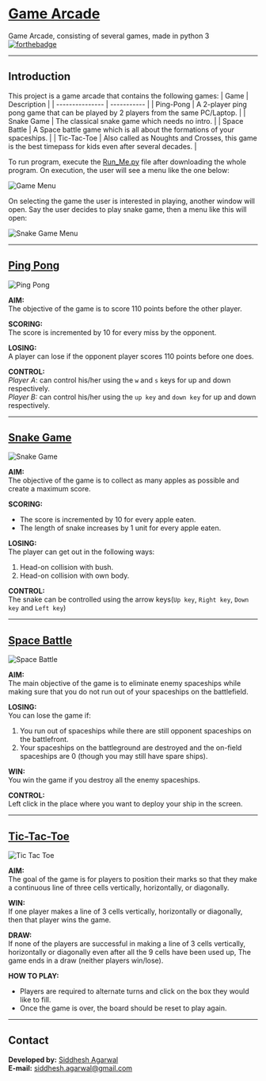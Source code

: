 # [Game Arcade](https://github.com/Siddhesh-Agarwal/Game_Arcade)
Game Arcade, consisting of several games, made in python 3 <br>
[![forthebadge](https://forthebadge.com/images/badges/made-with-python.svg)](https://forthebadge.com)
_______________________________________________________________________________________________
## Introduction

This project is a game arcade that contains the following games:
| Game             | Description |
| ---------------  | ----------- |
| Ping-Pong | A 2-player ping pong game that can be played by 2 players from the same PC/Laptop. |
| Snake Game | The classical snake game which needs no intro. |
| Space Battle | A Space battle game which is all about the formations of your spaceships. |
| Tic-Tac-Toe | Also called as Noughts and Crosses, this game is the best timepass for kids even after several decades. |

To run program, execute the [Run_Me.py](https://github.com/Siddhesh-Agarwal/Game_Arcade/blob/main/Run_Me.py) file after downloading the whole program.
On execution, the user will see a menu like the one below: <br>

![Game Menu](Pictures/menu.jpg) <br>

On selecting the game the user is interested in playing, another window will open. Say the user decides to play snake game, then a menu like this will open: <br>

![Snake Game Menu](Pictures/sub_menu.jpg) <br>
_______________________________________________________________________________________________
## [Ping Pong](https://github.com/Siddhesh-Agarwal/Game_Arcade/blob/main/Games/Ping_Pong.py)

![Ping Pong](Pictures/Ping_pong.jpg)

**AIM:** <br>
The objective of the game is to score 110 points before the other player.

**SCORING:**<br>
The score is incremented by 10 for every miss by the opponent.

**LOSING:**<br>
A player can lose if the opponent player scores 110 points before one does.

**CONTROL:**<br>
*Player A*: can control his/her using the `w` and `s` keys for up and down respectively. <br>
*Player B:* can control his/her using the `up key` and `down key` for up and down respectively.
_______________________________________________________________________________________________
## [Snake Game](https://github.com/Siddhesh-Agarwal/Game_Arcade/blob/main/Games/Snake_Game.py)

![Snake Game](Pictures/snake_game.jpg)

**AIM:**<br>
The objective of the game is to collect as many apples as possible and create a maximum score.

**SCORING:**<br>
* The score is incremented by 10 for every apple eaten.
* The length of snake increases by 1 unit for every apple eaten.

**LOSING:**<br>
The player can get out in the following ways:<br>
1) Head-on collision with bush.
2) Head-on collision with own body.

**CONTROL:**<br>
The snake can be controlled using the arrow keys(`Up key`, `Right key`, `Down key` and `Left key`)
_______________________________________________________________________________________________
## [Space Battle](https://github.com/Siddhesh-Agarwal/Game_Arcade/blob/main/Games/Space_Battle.py)

![Space Battle](Pictures/Space_Battle.jpg)

**AIM:**<br>
The main objective of the game is to eliminate enemy spaceships while making sure that you do not run out of your spaceships on the battlefield.

**LOSING:**<br>
You can lose the game if:

1. You run out of spaceships while there are still opponent spaceships on the battlefront.
2. Your spaceships on the battleground are destroyed and the on-field spaceships are 0 (though you may still have spare ships).

**WIN:**<br>
You win the game if you destroy all the enemy spaceships.

**CONTROL:**<br>
Left click in the place where you want to deploy your ship in the screen.
_______________________________________________________________________________________________
## [Tic-Tac-Toe](https://github.com/Siddhesh-Agarwal/Game_Arcade/blob/main/Games/Tic_Tac_Toe.py)

![Tic Tac Toe](Pictures/TicTacToe_gameplay.jpg)

**AIM:**<br>
The goal of the game is for players to position their marks so that they make a continuous line of three cells vertically, horizontally, or diagonally.

**WIN:**<br>
If one player makes a line of 3 cells vertically, horizontally or diagonally, then that player wins the game.

**DRAW:**<br>
If none of the players are successful in making a line of 3 cells vertically, horizontally or diagonally even after all the 9 cells have been used up, The game ends in a draw (neither players win/lose).

**HOW TO PLAY:**<br>
* Players are required to alternate turns and click on the box they would like to fill.
* Once the game is over, the board should be reset to play again.
_______________________________________________________________________________________________
## Contact

**Developed by:** [Siddhesh Agarwal](https://github.com/Siddhesh-Agarwal) <br>
**E-mail:** siddhesh.agarwal@gmail.com
